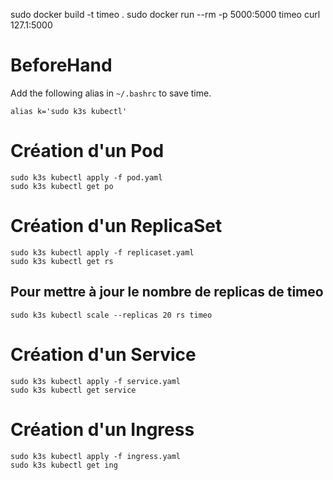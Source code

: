 sudo docker build -t timeo .
sudo docker run --rm -p 5000:5000 timeo
curl 127.1:5000

# BeforeHand
Add the following alias in `~/.bashrc` to save time.

```
alias k='sudo k3s kubectl'
```

# Création d'un Pod

```
sudo k3s kubectl apply -f pod.yaml
sudo k3s kubectl get po
```

# Création d'un ReplicaSet

```
sudo k3s kubectl apply -f replicaset.yaml
sudo k3s kubectl get rs
```

## Pour mettre à jour le nombre de replicas de timeo

```
sudo k3s kubectl scale --replicas 20 rs timeo
```

# Création d'un Service

```
sudo k3s kubectl apply -f service.yaml
sudo k3s kubectl get service
```

# Création d'un Ingress

```
sudo k3s kubectl apply -f ingress.yaml
sudo k3s kubectl get ing
```
